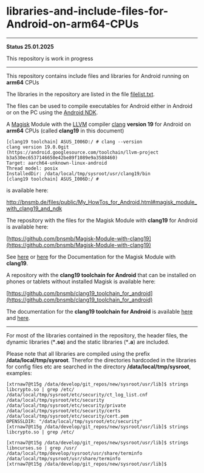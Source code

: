 # libraries-and-include-files-for-Android-on-arm64-CPUs

----
**Status 25.01.2025**

This repository is work in progress 

----

This repository contains include files and libraries for Android running on **arm64** CPUs

The libraries in the repository are listed in the file [filelist.txt](https://github.com/bnsmb/libraries-and-include-files-for-Android-on-arm64-CPUs/blob/main/filelist.txt).

The files can be used to compile executables for Android either in Android or on the PC using the [Android NDK](https://developer.android.com/ndk).

A [Magisk](https://topjohnwu.github.io/Magisk/) Module with the [LLVM](https://llvm.org/)  compiler [clang](https://clang.llvm.org/) **version 19** for Android on **arm64** CPUs (called **clang19** in this document)


```
[clang19 toolchain] ASUS_I006D:/ # clang --version
clang version 19.0.0git (https://android.googlesource.com/toolchain/llvm-project b3a530ec6537146650e42be89f1089e9a3588460)
Target: aarch64-unknown-linux-android
Thread model: posix
InstalledDir: /data/local/tmp/sysroot/usr/clang19/bin
[clang19 toolchain] ASUS_I006D:/ # 
```

is available here:

[http://bnsmb.de/files/public/My_HowTos_for_Android.html#magisk_module_with_clang19_and_ndk
](http://bnsmb.de/files/public/My_HowTos_for_Android.html#magisk_module_with_clang19_and_ndk)


The repository with the files for the Magisk Module with **clang19** for Android is available here:

[https://github.com/bnsmb/Magisk-Module-with-clang19](https://github.com/bnsmb/Magisk-Module-with-clang19)

See [here](http://bnsmb.de/files/public/My_HowTos_for_Android.html#Documentation_for_the_Magisk_Module_with_clang19_and_the_NDK_r27b) or [here](https://xdaforums.com/t/magisk-module-with-clang19-and-the-ndk-r27b.4700994/) for the Documentation for the Magisk Module with **clang19**.


A repository with the **clang19 toolchain for Android** that can be installed on phones or tablets without installed Magisk is available here:

[https://github.com/bnsmb/clang19_toolchain_for_android](https://github.com/bnsmb/clang19_toolchain_for_android)


The documentation for the **clang19 toolchain for Android** is available [here](http://bnsmb.de/files/public/My_HowTos_for_Android.html#How_to_install_a_Toolchain_for_clang_on_phones_without_root_access) and [here](https://xdaforums.com/t/guide-how-to-install-a-toolchain-for-clang-on-phones-without-root-access.4710235/).

---

For most of the libraries contained in the repository, the header files, the dynamic libraries (\***.so**) and the static libraries (\***.a**) are included.

Please note that all libraries are compiled using the prefix **/data/local/tmp/sysroot**. Therefor the directories hardcoded in the libraries for config files etc are searched in the directory **/data/local/tmp/sysroot**, examples:

```
[xtrnaw7@t15g /data/develop/git_repos/new/sysroot/usr/lib]$ strings libcrypto.so | grep /etc/
/data/local/tmp/sysroot/etc/security/ct_log_list.cnf
/data/local/tmp/sysroot/etc/security
/data/local/tmp/sysroot/etc/security/private
/data/local/tmp/sysroot/etc/security/certs
/data/local/tmp/sysroot/etc/security/cert.pem
OPENSSLDIR: "/data/local/tmp/sysroot/etc/security"
[xtrnaw7@t15g /data/develop/git_repos/new/sysroot/usr/lib]$ strings libcrypto.so | grep /etc/
```
```
[xtrnaw7@t15g /data/develop/git_repos/new/sysroot/usr/lib]$ strings libncurses.so | grep /usr/
/data/local/tmp/develop/sysroot/usr/share/terminfo
/data/local/tmp/sysroot/usr/share/terminfo
[xtrnaw7@t15g /data/develop/git_repos/new/sysroot/usr/lib]$ 
```


